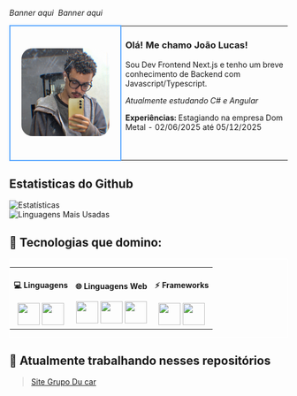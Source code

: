 *Banner aqui*
<img />
*Banner aqui*
	<table>
		<tr>
			<td valing="center" style="border: 2px solid #58a6ff; border-radius: 15px; padding: 20px;" width="40%">
				<img src="./imgs/foto.jpg" style="width: 100%; border-radius: 20px;"/>
			</td>
			<td>
				<h3>Olá! Me chamo João Lucas!</h3>
				<p>Sou Dev Frontend Next.js e tenho um breve conhecimento de Backend com Javascript/Typescript.</p>
				<p><i>Atualmente estudando C# e Angular</i></p>
				<p><strong>Experiências:</strong> Estagiando na empresa Dom Metal - 02/06/2025 até 05/12/2025</p>	
				<br />
			</td>
		</tr>
	</table>

## Estatisticas do Github
![Estatísticas](https://github-readme-stats.vercel.app/api?username=jukalbf&show_icons=true&theme=radical)
<br />
![Linguagens Mais Usadas](https://github-readme-stats.vercel.app/api/top-langs/?username=jukalbf&layout=compact&theme=radical)

## 🚀 Tecnologias que domino:
<div style="border: 1px solid white; border-radius: 6px margin: 0 auto">
	<table>
		<tr>
			<td valign="center" align="center">
				<h4>💻 Linguagens</h4>
				<img src="https://cdn.jsdelivr.net/gh/devicons/devicon/icons/javascript/javascript-original.svg" width=40 height=40 />	
				<img src="https://cdn.jsdelivr.net/gh/devicons/devicon/icons/typescript/typescript-original.svg" width=40 height=40 />
			</td>
			<td valign="center" align="center">
				<h4>🌐 Linguagens Web</h4>
				<img src="https://cdn.jsdelivr.net/gh/devicons/devicon@latest/icons/html5/html5-original.svg", width=40 height=40 />
				<img src="https://cdn.jsdelivr.net/gh/devicons/devicon@latest/icons/css3/css3-original.svg" width=40 height=40 />
				<img src="https://cdn.jsdelivr.net/gh/devicons/devicon@latest/icons/sass/sass-original.svg" width=40 height=40 />
			</td>
			<td valign="center" align="center">
				<h4>⚡ Frameworks</h4>
    			<img src="https://cdn.jsdelivr.net/gh/devicons/devicon@latest/icons/react/react-original.svg" width=40 height=40 /> 
				<img src="https://cdn.jsdelivr.net/gh/devicons/devicon@latest/icons/nextjs/nextjs-original.svg", width=40 height=40 />
			</td>
		</tr>
	</table>
</div>

## 🌟 Atualmente trabalhando nesses repositórios
> [Site Grupo Du car](https://github.com/GrupoDu/grupodu-landingpage)